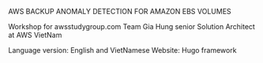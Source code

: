 AWS BACKUP ANOMALY DETECTION FOR AMAZON EBS VOLUMES

Workshop for awsstudygroup.com Team Gia Hung senior Solution Architect at AWS VietNam

Language version: English and VietNamese Website: Hugo framework
